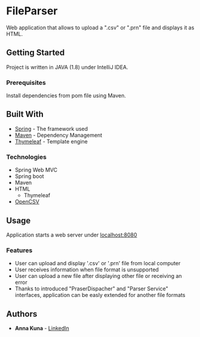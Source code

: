 # FileParser

Web application that allows to upload a ".csv" or ".prn" file and displays it as HTML.

## Getting Started

Project is written in JAVA (1.8) under IntelliJ IDEA.

### Prerequisites

Install dependencies from pom file using Maven.

## Built With

* [Spring](https://spring.io/) - The framework used
* [Maven](https://maven.apache.org/) - Dependency Management
* [Thymeleaf](https://www.thymeleaf.org/) -  Template engine

### Technologies

* Spring Web MVC
* Spring boot
* Maven
* HTML
  * Thymeleaf
* [OpenCSV](http://opencsv.sourceforge.net/)

## Usage

Application starts a web server under [localhost:8080](http://localhost:8080)

### Features

* User can upload and display '.csv' or '.prn' file from local computer
* User receives information when file format is unsupported
* User can upload a new file after displaying other file or receiving an error
* Thanks to introduced "PraserDispacher" and "Parser Service" interfaces, application can be easly extended for another file formats

## Authors

* **Anna Kuna** - [LinkedIn](https://www.linkedin.com/in/anna-kuna/)


